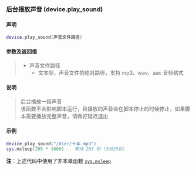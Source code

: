 ### 后台播放声音 \(**device\.play\_sound**\)


#### 声明
```lua
device.play_sound(声音文件路径)
```


#### 参数及返回值  
> - 声音文件路径
>   - 文本型，声音文件的绝对路径，支持 mp3、wav、aac 音频格式


#### 说明
> 后台播放一段声音  
> 该函数不会影响脚本运行，且播放的声音会在脚本停止的时候停止，如果脚本需要播放完整声音，请做好延迟退出  


#### 示例  
```lua
device.play_sound("/User/十年.mp3")
sys.msleep(205 * 1000) -- 等待 205 秒 (3分25秒) 
```
**注**：上述代码中使用了非本章函数 [`sys.msleep`](/Handbook/sys/sys.msleep.md)

